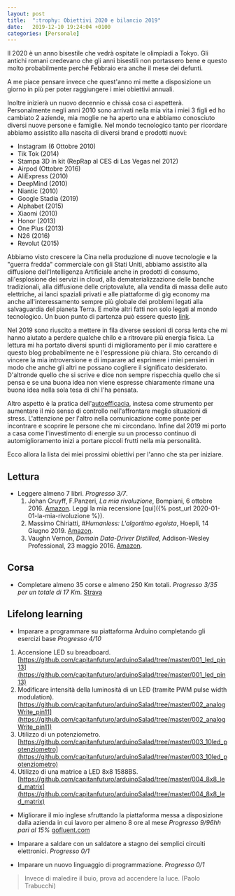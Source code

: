 ```yaml
---
layout: post
title:  ":trophy: Obiettivi 2020 e bilancio 2019"
date:   2019-12-10 19:24:04 +0100
categories: [Personale]
---
```

Il 2020 è un anno bisestile che vedrà ospitate le olimpiadi a Tokyo. Gli antichi romani credevano che gli anni bisestili non portassero bene e questo molto probabilmente perché Febbraio era anche il mese dei defunti.

A me piace pensare invece che quest'anno mi mette a disposizione un giorno in più per poter raggiungere i miei obiettivi annuali.

Inoltre inizierà un nuovo decennio e chissà cosa ci aspetterà. Personalmente negli anni 2010 sono arrivati nella mia vita i miei 3 figli ed ho cambiato 2 aziende, mia moglie ne ha aperto una e abbiamo conosciuto diversi nuove persone e famiglie.
Nel mondo tecnologico tanto per ricordare abbiamo assistito alla nascita di diversi brand e prodotti nuovi:

- Instagram (6 Ottobre 2010)
- Tik Tok (2014)
- Stampa 3D in kit (RepRap al CES di Las Vegas nel 2012)
- Airpod (Ottobre 2016)
- AliExpress (2010)
- DeepMind (2010)
- Niantic (2010)
- Google Stadia (2019)
- Alphabet (2015)
- Xiaomi (2010)
- Honor (2013)
- One Plus (2013)
- N26 (2016)
- Revolut (2015)

Abbiamo visto crescere la Cina nella produzione di nuove tecnologie e la "guerra fredda" commerciale con gli Stati Uniti, abbiamo assistito alla diffusione dell'Intelligenza Artificiale anche in prodotti di consumo, all'esplosione dei servizi in cloud, alla dematerializzazione delle banche tradizionali, alla diffusione delle criptovalute, alla vendita di massa delle auto elettriche, ai lanci spaziali privati e alle piattaforme di gig economy ma anche all'interessamento sempre più globale dei problemi legati alla salvaguardia del pianeta Terra.
E molte altri fatti non solo legati al mondo tecnologico. Un buon punto di partenza può essere questo [link](https://it.wikipedia.org/wiki/Anni_2010).

Nel 2019 sono riuscito a mettere in fila diverse sessioni di corsa lenta che mi hanno aiutato a perdere qualche chilo e a ritrovare più energia fisica. La lettura mi ha portato diversi spunti di miglioramento per il mio carattere e questo blog probabilmente ne è l'espressione più chiara. Sto cercando di vincere la mia introversione e di imparare ad esprimere i miei pensieri in modo che anche gli altri ne possano cogliere il significato desiderato. D'altronde quello che si scrive e dice non sempre rispecchia quello che si pensa e se una buona idea non viene espresse chiaramente rimane una buona idea nella sola tesa di chi l'ha pensata.

Altro aspetto è la pratica dell'[autoefficacia](https://it.wikipedia.org/wiki/Autoefficacia), instesa come strumento per aumentare il mio senso di controllo nell'affrontare meglio situazioni di stress. L'attenzione per l'altro nella comunicazione come ponte per incontrare e scoprire le persone che mi circondano. Infine dal 2019 mi porto a casa come l'investimento di energie su un processo continuo di automiglioramento inizi a portare piccoli frutti nella mia personalità.

Ecco allora la lista dei miei prossimi obiettivi per l'anno che sta per iniziare.

## Lettura

- Leggere almeno 7 libri. *Progresso 3/7*.
    1. Johan Cruyff, F.Panzeri, _La mia rivoluzione_, Bompiani, 6 ottobre 2016. [Amazon](https://www.amazon.it/mia-rivoluzione-Lautobiografia-Johan-Cruyff-ebook/dp/B01LWPF3AH/ref=tmm_kin_swatch_0?_encoding=UTF8&qid=1573489502&sr=8-1).  Leggi la mia recensione [qui]({% post_url 2020-01-01-la-mia-rivoluzione %}).
    2. Massimo Chiriatti, _#Humanless: L'algortimo egoista_, Hoepli, 14 Giugno 2019. [Amazon](https://www.amazon.it/Humanless-Lalgoritmo-egoista-Massimo-Chiriatti-ebook/dp/B081FFLGHC/ref=tmm_kin_swatch_0?_encoding=UTF8&qid=1578340565&sr=8-1).
    3. Vaughn Vernon, _Domain Data-Driver Distilled_, Addison-Wesley Professional, 23 maggio 2016. [Amazon](https://www.amazon.it/Domain-Driven-Design-Distilled-English-Vaughn-ebook/dp/B01JJSGE5S/ref=tmm_kin_swatch_0?_encoding=UTF8&qid=1579193749&sr=8-1).

## Corsa

- Completare almeno 35 corse e almeno 250 Km totali. *Progresso 3/35 per un totale di 17 Km*. [Strava](https://www.strava.com/athletes/27329378/training/log?feature=public-training-log)

## Lifelong learning

- Imparare a programmare su piattaforma Arduino completando gli esercizi base *Progresso 4/10*

1. Accensione LED su breadboard. [https://github.com/capitanfuturo/arduinoSalad/tree/master/001_led_pin13](https://github.com/capitanfuturo/arduinoSalad/tree/master/001_led_pin13)
2. Modificare intensità della luminosità di un LED (tramite PWM pulse width modulation). [https://github.com/capitanfuturo/arduinoSalad/tree/master/002_analogWrite_pin11](https://github.com/capitanfuturo/arduinoSalad/tree/master/002_analogWrite_pin11)
3. Utilizzo di un potenziometro. [https://github.com/capitanfuturo/arduinoSalad/tree/master/003_10led_potenziometro](https://github.com/capitanfuturo/arduinoSalad/tree/master/003_10led_potenziometro)
4. Utilizzo di una matrice a LED 8x8 1588BS. [https://github.com/capitanfuturo/arduinoSalad/tree/master/004_8x8_led_matrix](https://github.com/capitanfuturo/arduinoSalad/tree/master/004_8x8_led_matrix)

- Migliorare il mio inglese sfruttando la piattaforma messa a disposizione dalla azienda in cui lavoro per almeno 8 ore al mese *Progresso 9/96hh pari al 15%* [gofluent.com](https://portal.gofluent.com/group/client)

- Imparare a saldare con un saldatore a stagno dei semplici circuiti elettronici. *Progresso 0/1*

- Imparare un nuovo linguaggio di programmazione. *Progresso 0/1*

> Invece di maledire il buio, prova ad accendere la luce. (Paolo Trabucchi)
